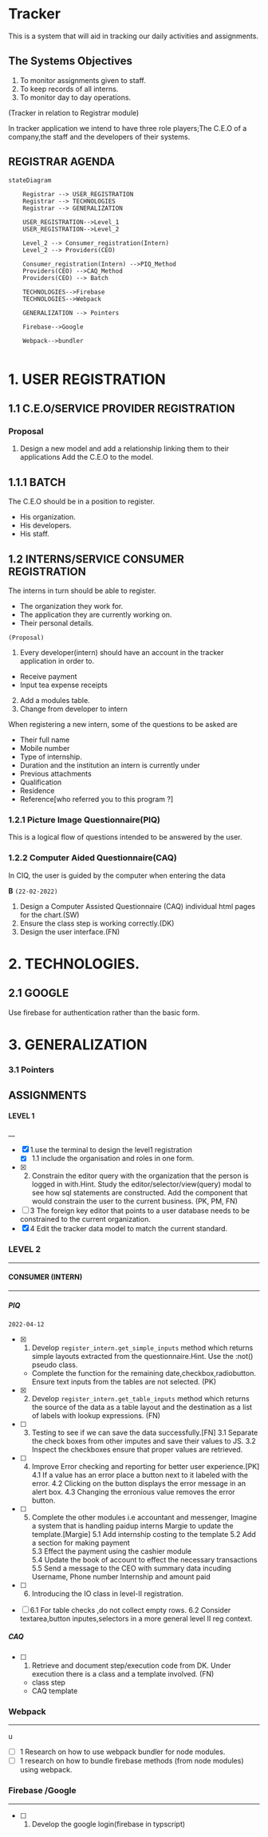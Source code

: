 # Tracker

This is a system that will aid in tracking our daily activities and assignments.

## The Systems Objectives

1. To monitor assignments given to staff.
2. To keep records of all interns.
3. To monitor day to day operations.

(Tracker in relation to Registrar module)

In tracker application we intend to have three role players;The C.E.O of a
company,the staff and the developers of their systems.

## REGISTRAR AGENDA

```mermaid
stateDiagram
    
    Registrar --> USER_REGISTRATION
    Registrar --> TECHNOLOGIES
    Registrar --> GENERALIZATION

    USER_REGISTRATION-->Level_1
    USER_REGISTRATION-->Level_2

    Level_2 --> Consumer_registration(Intern)
    Level_2 --> Providers(CEO)
    
    Consumer_registration(Intern) -->PIQ_Method
    Providers(CEO) -->CAQ_Method
    Providers(CEO) --> Batch

    TECHNOLOGIES-->Firebase
    TECHNOLOGIES-->Webpack

    GENERALIZATION --> Pointers

    Firebase-->Google
    
    Webpack-->bundler
    
```
# 1. USER REGISTRATION

## 1.1 C.E.O/SERVICE PROVIDER REGISTRATION 

### Proposal

1. Design a new model and add a relationship linking them to their applications
Add the C.E.O to the model.
 ## 1.1.1 BATCH

The C.E.O should be in a position to register.

- His organization.
- His developers.
- His staff.

## 1.2 INTERNS/SERVICE CONSUMER REGISTRATION

The interns in turn should be able to register.

- The organization they work for.
- The application they are currently working on.
- Their personal details.

`(Proposal)` 

1. Every developer(intern) should have an account in the tracker application in order
to.
- Receive payment
- Input tea expense receipts
2. Add a modules table.
3. Change from developer to intern

When registering a new intern, some of the questions to be asked are

- Their full name
- Mobile number
- Type of internship.
- Duration and the institution an intern is currently under
- Previous attachments
- Qualification
- Residence
- Reference[who referred you to this program ?]  

### 1.2.1 Picture Image Questionnaire(PIQ)

This is a logical flow of questions intended to be answered by the user.

### 1.2.2 Computer Aided Questionnaire(CAQ)

In CIQ, the user is guided by the computer when entering the data 

**B** `(22-02-2022)`

1. Design a Computer  Assisted Questionnaire (CAQ) individual html pages for the chart.(SW)
2. Ensure the class step is working correctly.(DK)
3. Design the user interface.(FN)

# 2. TECHNOLOGIES.
## 2.1 GOOGLE
Use firebase for authentication rather than the basic form.

 # 3. GENERALIZATION
### 3.1 Pointers

 ## ASSIGNMENTS
 #### LEVEL 1
__ 
 - [x] 1.use the terminal to design the level1 registration  
     - [x] 1.1 include the organisation and roles in one form.
 - [x] 2. Constrain the editor query with the organization that the person is logged in with.Hint. Study the editor/selector/view(query) modal to see how sql statements are constructed. Add the component that would constrain  the user to the current business. (PK, PM, FN)
 - [ ] 3 The foreign key editor that points to a user database  needs to be constrained to the current organization.
 - [x] 4 Edit the tracker data model to match the current standard.

 ### LEVEL 2
___
#### CONSUMER (INTERN)

___
##### PIQ

`2022-04-12`

- [x] 1. Develop `register_intern.get_simple_inputs` method which returns simple     layouts extracted from the questionnaire.Hint. Use the :not() pseudo class.
    - Complete the function for the remaining date,checkbox,radiobutton. Ensure text inputs from the tables are not selected. (PK)
- [x] 2. Develop `register_intern.get_table_inputs` method which returns the source of the data as a table layout and the destination as a list of labels with lookup expressions. (FN)
- [ ] 3. Testing to see if we can save the data successfully.[FN]
    3.1 Separate the check boxes from other imputes and save their values to JS.
    3.2 Inspect the checkboxes ensure that proper values are retrieved.
- [ ] 4. Improve Error checking and reporting for better user experience.[PK]
        4.1 If a value has an error place a button next to it labeled with the error.
        4.2 Clicking on the button displays the error message in an alert box.
        4.3 Changing the erronious value removes the error button.
- [ ] 5. Complete the other modules i.e accountant and messenger, Imagine a 
         system that is handling paidup interns Margie to update the template.[Margie]
         5.1 Add internship costing to the template
         5.2 Add a section for making payment  
         5.3 Effect the payment using the cashier module  
         5.4 Update the book of account to effect the necessary transactions  
         5.5 Send a message to the CEO with summary data incuding Username, Phone number
          Internship and amount paid
- [ ] 6. Introducing the IO class in level-II registration. 
- [ ] 6.1 For table checks ,do not collect empty rows.
      6.2 Consider textarea,button inputes,selectors in a more general level II 
        reg context.


##### CAQ

- [ ] 1. Retrieve and document step/execution code from DK. Under execution there is a class and a template involved. (FN)
    - class step
    - CAQ template 

### Webpack
___
u
- [ ] 1 Research on how to use webpack bundler for node modules.
- [ ] 1 research on how to bundle firebase methods (from node modules) using webpack.

### Firebase /Google
___

- [ ] 1. Develop the google login(firebase in typscript)